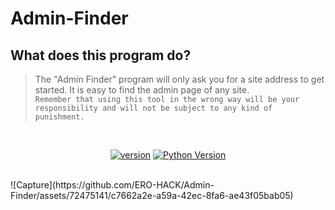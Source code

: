 # Admin-Finder

## What does this program do?
> The "Admin Finder" program will only ask you for a site address to get started. It is easy to find the admin page of any site. <br>
> `Remember that using this tool in the wrong way will be your responsibility and will not be subject to any kind of punishment.`
<br>

<p align='center'>
<a href="https://github.com/Tuhinshubhra/CMSeeK/releases/tag/v.1.1.3"><img src="https://img.shields.io/badge/Version-1.0.0-brightgreen.svg?style=style=flat-square" alt="version"></a>
<a href="https://github.com/ERO-HACK/Admin-Finder"><img src="https://img.shields.io/badge/python-3.11.3-orange.svg?style=style=flat-square" alt="Python Version"></a> 
</p>
<br>
![Capture](https://github.com/ERO-HACK/Admin-Finder/assets/72475141/c7662a2e-a59a-42ec-8fa6-ae43f05bab05)



